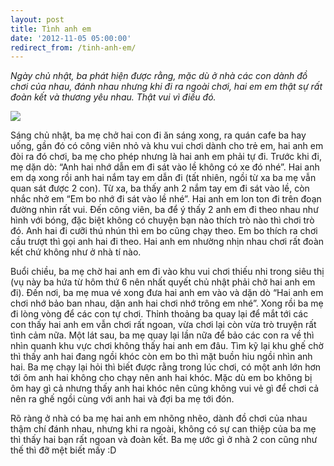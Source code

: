 ```yaml
---
layout: post
title: Tình anh em
date: '2012-11-05 05:00:00'
redirect_from: /tinh-anh-em/
---
```


*Ngày chủ nhật, ba phát hiện được rằng, mặc dù ở nhà các con dành đồ chơi của nhau, đánh nhau nhưng khi đi ra ngoài chơi, hai em em thật sự rất đoàn kết và thương yêu nhau. Thật vui vì điều đó.*

![](https://chuyengiadinh.files.wordpress.com/2012/11/p10008681.jpg)

Sáng chủ nhật, ba mẹ chở hai con đi ăn sáng xong, ra quán cafe ba hay uống, gần đó có công viên nhỏ và khu vui chơi dành cho trẻ em, hai anh em đòi ra đó chơi, ba mẹ cho phép nhưng là hai anh em phải tự đi. Trước khi đi, mẹ dặn dò: “Anh hai nhớ dẫn em đi sát vào lề không có xe đó nhé”. Hai anh em dạ xong rồi anh hai nắm tay em dẫn đi (tất nhiên, ngồi từ xa ba mẹ vẫn quan sát được 2 con). Từ xa, ba thấy anh 2 nắm tay em đi sát vào lề, còn nhắc nhở em “Em bo nhớ đi sát vào lề nhé”. Hai anh em lon ton đi trên đoạn đường nhìn rất vui. Đến công viên, ba để ý thấy 2 anh em đi theo nhau như hình với bóng, đặc biệt không có chuyện bạn nào thích trò nào thì chơi trò đó. Anh hai đi cưỡi thú nhún thì em bo cũng chạy theo. Em bo thích ra chơi cầu trượt thì gọi anh hai đi theo. Hai anh em nhường nhịn nhau chơi rất đoàn kết chứ không như ở nhà tí nào. 

Buổi chiều, ba mẹ chờ hai anh em đi vào khu vui chơi thiếu nhi trong siêu thị (vụ này ba hứa từ hôm thứ 6 nên nhất quyết chủ nhật phải chở hai anh em đi). Đến nơi, ba mẹ mua vé xong đưa hai anh em vào và dặn dò “Hai anh em chơi nhớ bảo ban nhau, dặn anh hai chơi nhớ trông em nhé”. Xong rồi ba mẹ đi lòng vòng để các con tự chơi. Thỉnh thoảng ba quay lại để mắt tới các con thấy hai anh em vẫn chơi rất ngoan, vừa chơi lại còn vừa trò truyện rất tình cảm nữa. Một lát sau, ba mẹ quay lại lần nữa để bảo các con ra về thì nhìn quanh khu vực chơi không thấy hai anh em đâu. Tìm kỹ lại khu ghế chờ thì thấy anh hai đang ngồi khóc còn em bo thì mặt buồn hiu ngồi nhìn anh hai. Ba mẹ chạy lại hỏi thì biết được rằng trong lúc chơi, có một anh lớn hơn tới ôm anh hai không cho chạy nên anh hai khóc. Mặc dù em bo không bị ôm hay gì cả nhưng thấy anh hai khóc nên cũng không vui vẻ gì để chơi cả nên ra ghế ngồi cùng với anh hai và đợi ba mẹ tới đón. 

Rõ ràng ở nhà có ba mẹ hai anh em nhõng nhẽo, dành đồ chơi của nhau thậm chí đánh nhau, nhưng khi ra ngoài, không có sự can thiệp của ba mẹ thì thấy hai bạn rất ngoan và đoàn kết. Ba mẹ ước gì ở nhà 2 con cũng như thế thì đỡ mệt biết mấy :D
